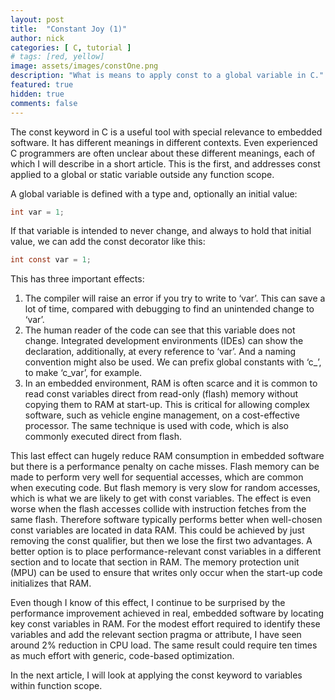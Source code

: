 ```yaml
---
layout: post
title:  "Constant Joy (1)"
author: nick
categories: [ C, tutorial ]
# tags: [red, yellow]
image: assets/images/constOne.png
description: "What is means to apply const to a global variable in C."
featured: true
hidden: true
comments: false
---
```


The const keyword in C is a useful tool with special relevance to embedded software. It has different meanings in different contexts. Even experienced C programmers are often unclear about these different meanings, each of which I will describe in a short article. This is the first, and addresses const applied to a global or static variable outside any function scope.

A global variable is defined with a type and, optionally an initial value:
```c
int var = 1;
```
If that variable is intended to never change, and always to hold that initial value, we can add the const decorator like this:
```c
int const var = 1;
```

This has three important effects:
1. The compiler will raise an error if you try to write to ‘var’. This can save a lot of time, compared with debugging to find an unintended change to ‘var’.
2. The human reader of the code can see that this variable does not change. Integrated development environments (IDEs) can show the declaration, additionally, at every reference to ‘var’. And a naming convention might also be used. We can prefix global constants with ‘c_’, to make ‘c_var’, for example.
3. In an embedded environment, RAM is often scarce and it is common to read const variables direct from read-only (flash) memory without copying them to RAM at start-up. This is critical for allowing complex software, such as vehicle engine management, on a cost-effective processor. The same technique is used with code, which is also commonly executed direct from flash.

This last effect can hugely reduce RAM consumption in embedded software but there is a performance penalty on cache misses. Flash memory can be made to perform very well for sequential accesses, which are common when executing code. But flash memory is very slow for random accesses, which is what we are likely to get with const variables. The effect is even worse when the flash accesses collide with instruction fetches from the same flash. Therefore software typically performs better when well-chosen const variables are located in data RAM. This could be achieved by just removing the const qualifier, but then we lose the first two advantages. A better option is to place performance-relevant const variables in a different section and to locate that section in RAM. The memory protection unit (MPU) can be used to ensure that writes only occur when the start-up code initializes that RAM.

Even though I know of this effect, I continue to be surprised by the performance improvement achieved in real, embedded software by locating key const variables in RAM. For the modest effort required to identify these variables and add the relevant section pragma or attribute, I have seen around 2% reduction in CPU load. The same result could require ten times as much effort with generic, code-based optimization.

In the next article, I will look at applying the const keyword to variables within function scope.

